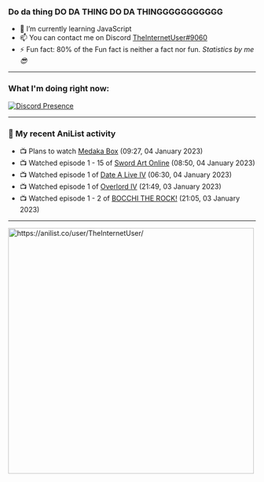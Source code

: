 ### Do da thing DO DA THING DO DA THINGGGGGGGGGGG

- 🌱 I’m currently learning JavaScript
- 📫 You can contact me on Discord [TheInternetUser#9060](https://discord.com/users/534117072796385300)
- ⚡ Fun fact: 80% of the Fun fact is neither a fact nor fun. _Statistics by me 😎_
<hr>
 
### What I'm doing right now:
[![Discord Presence](https://lanyard.cnrad.dev/api/534117072796385300)](https://discord.com/users/534117072796385300)
<hr>
  
### 🌸 My recent AniList activity

<!-- ANILIST_ACTIVITY:start -->

-   📺 Plans to watch [Medaka Box](https://anilist.co/anime/11761) (09:27, 04 January 2023)
-   📺 Watched episode 1 - 15 of [Sword Art Online](https://anilist.co/anime/11757) (08:50, 04 January 2023)
-   📺 Watched episode 1 of [Date A Live IV](https://anilist.co/anime/116605) (06:30, 04 January 2023)
-   📺 Watched episode 1 of [Overlord IV](https://anilist.co/anime/133844) (21:49, 03 January 2023)
-   📺 Watched episode 1 - 2 of [BOCCHI THE ROCK!](https://anilist.co/anime/130003) (21:05, 03 January 2023)

<!-- ANILIST_ACTIVITY:end -->
<hr>

<img width="500" alt="https://anilist.co/user/TheInternetUser/" src="https://img.anili.st/User/929966"/>
